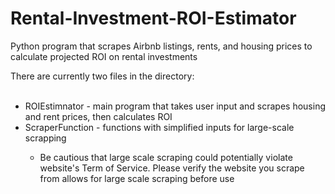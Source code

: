 # Rental-Investment-ROI-Estimator
Python program that scrapes Airbnb listings, rents, and housing prices to calculate projected ROI on rental investments

There are currently two files in the directory: <br /><br />
<ul>
  <li> ROIEstimnator - main program that takes user input and scrapes housing and rent prices, then calculates ROI </li>
  <li> ScraperFunction - functions with simplified inputs for large-scale scrapping </li>
<ul>
  <li>Be cautious that large scale scraping could potentially violate website's Term of Service. Please verify the website you scrape from allows for large scale scraping before use </li>
</ul>
</ul>
 
